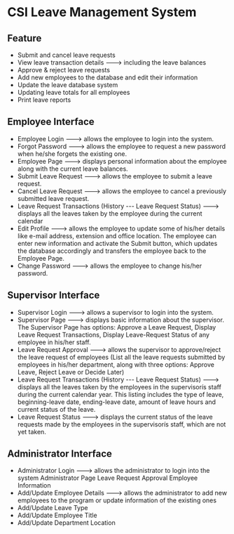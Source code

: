 # CSI Leave Management System

## Feature
- Submit and cancel leave requests
- View leave transaction details ---> including the leave balances
- Approve & reject leave requests
- Add new employees to the database and edit their information
- Update the leave database system
- Updating leave totals for all employees
- Print leave reports

## Employee Interface
- Employee Login ---> allows the employee to login into the system.
- Forgot Password ---> allows the employee to request a new password when he/she forgets the existing one.
- Employee Page ---> displays personal information about the employee along with the current leave balances.
- Submit Leave Request ---> allows the employee to submit a leave request.
- Cancel Leave Request ---> allows the employee to cancel a previously submitted leave request.
- Leave Request Transactions (History --- Leave Request Status) ---> displays all the leaves taken by the employee during the current calendar
- Edit Profile ---> allows the employee to update some of his/her details like e-mail address, extension and office location. The employee can enter new information and activate the Submit button, which updates the database accordingly and transfers the employee back to the Employee Page.
- Change Password ---> allows the employee to change his/her password.

## Supervisor Interface
- Supervisor Login ---> allows a supervisor to login into the system.
- Supervisor Page ---> displays basic information about the supervisor. The Supervisor Page has  options: Approve a Leave Request, Display Leave Request Transactions, Display Leave-Request Status of any employee in his/her staff.
- Leave Request Approval ---> allows the supervisor to approve/reject the leave request of employees (List all the leave requests submitted by employees in his/her department, along with three options: Approve Leave, Reject Leave or Decide Later)
- Leave Request Transactions (History --- Leave Request Status) ---> displays all the leaves taken by the employees in the supervisorís staff during the current calendar year. This listing includes the type of leave, beginning-leave date, ending-leave date, amount of leave hours and current status of the leave. 
- Leave Request Status ---> displays the current status of the leave requests made by the employees in the  supervisorís staff, which are not yet taken.	

## Administrator Interface
- Administrator Login ---> allows the administrator to login into the system
Administrator Page
Leave Request Approval 
Employee Information
- Add/Update Employee Details ---> allows the administrator to add new employees to the program or update information of the existing ones
- Add/Update Leave Type
- Add/Update Employee Title 
- Add/Update Department Location
